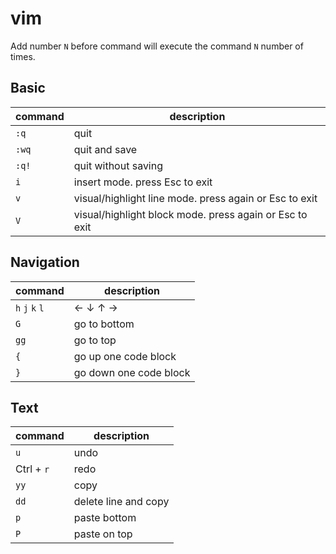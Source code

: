 # vim

Add number `N` before command will execute the command `N` number of times.

## Basic
|command|description|
|-|-|
|`:q`|quit|
|`:wq`|quit and save|
|`:q!`|quit without saving|
|`i`| insert mode. press Esc to exit|
|`v`| visual/highlight line mode. press again or Esc to exit |
|`V`| visual/highlight block mode. press again or Esc to exit|

## Navigation
|command|description|
|-|-|
|`h` `j` `k` `l`|← ↓ ↑ → |
|`G`|go to bottom|
|`gg`|go to top|
|`{`|go up one code block|
|`}`|go down one code block|

## Text
|command|description|
|-|-|
|`u`|undo|
|Ctrl + `r`|redo|
|`yy`|copy|
|`dd`|delete line and copy|
|`p`|paste bottom|
|`P`|paste on top|
